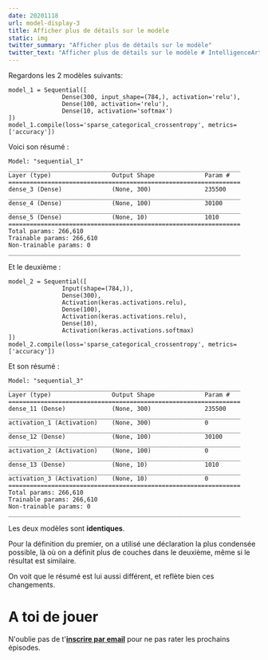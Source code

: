 ```yaml
---
date: 20201118
url: model-display-3
title: Afficher plus de détails sur le modèle
static: img
twitter_summary: "Afficher plus de détails sur le modèle"
twitter_text: "Afficher plus de détails sur le modèle # IntelligenceArtificielle #IA #Deeplearning #keras #python #fr #multijunet"
---
```


Regardons les 2 modèles suivants:

```
model_1 = Sequential([
               Dense(300, input_shape=(784,), activation='relu'),
               Dense(100, activation='relu'),
               Dense(10, activation='softmax')     
])
model_1.compile(loss='sparse_categorical_crossentropy', metrics=['accuracy'])
```
Voici son résumé :

```
Model: "sequential_1"
_________________________________________________________________
Layer (type)                 Output Shape              Param #   
=================================================================
dense_3 (Dense)              (None, 300)               235500    
_________________________________________________________________
dense_4 (Dense)              (None, 100)               30100     
_________________________________________________________________
dense_5 (Dense)              (None, 10)                1010      
=================================================================
Total params: 266,610
Trainable params: 266,610
Non-trainable params: 0
_________________________________________________________________
```

Et le deuxième :

```
model_2 = Sequential([
               Input(shape=(784,)),
               Dense(300),
               Activation(keras.activations.relu),
               Dense(100),
               Activation(keras.activations.relu),
               Dense(10),
               Activation(keras.activations.softmax)   
])
model_2.compile(loss='sparse_categorical_crossentropy', metrics=['accuracy'])
```

Et son résumé :

```
Model: "sequential_3"
_________________________________________________________________
Layer (type)                 Output Shape              Param #   
=================================================================
dense_11 (Dense)             (None, 300)               235500    
_________________________________________________________________
activation_1 (Activation)    (None, 300)               0         
_________________________________________________________________
dense_12 (Dense)             (None, 100)               30100     
_________________________________________________________________
activation_2 (Activation)    (None, 100)               0         
_________________________________________________________________
dense_13 (Dense)             (None, 10)                1010      
_________________________________________________________________
activation_3 (Activation)    (None, 10)                0         
=================================================================
Total params: 266,610
Trainable params: 266,610
Non-trainable params: 0
_________________________________________________________________
```

Les deux modèles sont **identiques**.  

Pour la définition du premier, on a utilisé une déclaration la plus condensée possible, là où on a définit plus de couches dans le deuxième, même si le résultat est similaire.  

On voit que le résumé est lui aussi différent, et reflète bien ces changements.

# A toi de jouer

N'oublie pas de t'**[inscrire par email][0]** pour ne pas rater les prochains épisodes.

[0]: {{"page//email.md"|yasifipo}}
